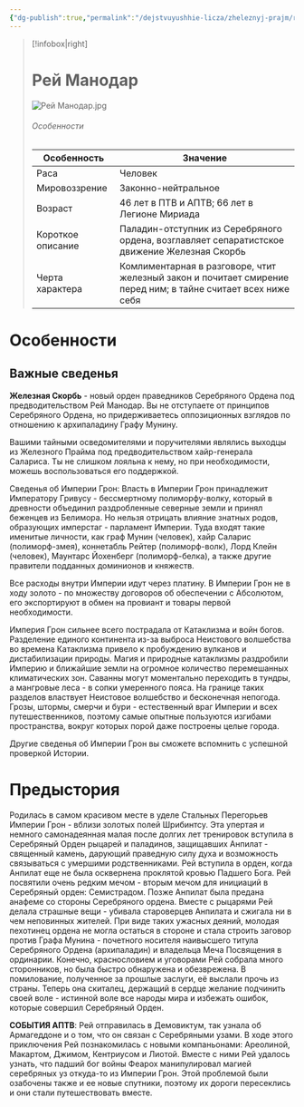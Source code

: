 ```yaml
---
{"dg-publish":true,"permalink":"/dejstvuyushhie-licza/zheleznyj-prajm/rej-manodar-ili-arni-manodar/","dgPassFrontmatter":true}
---
```


> [!infobox|right]
> # Рей Манодар
> ![Рей Манодар.jpg](/img/user/%D0%A0%D0%B5%D0%B9%20%D0%9C%D0%B0%D0%BD%D0%BE%D0%B4%D0%B0%D1%80.jpg)
> ###### Особенности
> | Особенность | Значение |
> | ---- | ---- |
> | Раса |Человек|
> | Мировоззрение |Законно-нейтральное|
> | Возраст |46 лет в ПТВ и АПТВ; 66 лет в Легионе Мириада|
> | Короткое описание |Паладин-отступник из Серебряного ордена, возглавляет сепаратистское движение Железная Скорбь|
> | Черта характера |Комлиментарная в разговоре, чтит железный закон и почитает смирение перед ним; в тайне считает всех ниже себя|

# Особенности
## Важные сведенья
**Железная Скорбь** - новый орден праведников Серебряного Ордена под предводительством Рей Манодар. Вы не отступаете от принципов Серебряного Ордена, но придерживаетесь оппозиционных взглядов по отношению к архипаладину Графу Мунину.

Вашими тайными осведомителями и поручителями являлись выходцы из Железного Прайма под предводительством хайр-генерала Салариса. Ты не слишком лояльна к нему, но при необходимости, можешь воспользоваться его поддержкой.

Сведенья об Империи Грон:
Власть в Империи Грон принадлежит Императору Гривусу - бессмертному полиморфу-волку, который в древности объединил раздробленные северные земли и принял беженцев из Белимора.
Но нельзя отрицать влияние знатных родов, образующих имперстаг - парламент Империи. Туда входят такие именитые личности, как граф Мунин (человек), хайр Саларис (полиморф-змея), коннетабль Рейтер (полиморф-волк), Лорд Клейн (человек), Маунтарс Йохенберг (полиморф-белка), а также другие правители подданных доминионов и княжеств.

Все расходы внутри Империи идут через платину.
В Империи Грон не в ходу золото - по множеству договоров об обеспечении с Абсолютом, его экспортируют в обмен на провиант и товары первой необходимости.

Империя Грон сильнее всего пострадала от Катаклизма и войн богов. Разделение единого континента из-за выброса Неистового волшебства во времена Катаклизма привело к пробуждению вулканов и дистабилизации природы. Магия и природные катаклизмы раздробили Империю и ближайшие земли на огромное количество перемешанных климатических зон. Саванны могут моментально переходить в тундры, а мангровые леса - в сопки умеренного пояса. На границе таких разделов властвует Неистовое волшебство и бесконечная непогода.
Грозы, штормы, смерчи и бури - естественный враг Империи и всех путешественников, поэтому самые опытные пользуются изгибами пространства, вокруг которых порой даже построены целые города.

Другие сведенья об Империи Грон вы сможете вспомнить с успешной проверкой Истории.

# Предыстория
Родилась в самом красивом месте в уделе Стальных Перегорьев Империи Грон - вблизи золотых полей Шрибинтсу. Эта упертая  и немного самонадеянная малая после долгих лет тренировок вступила в Серебряный Орден рыцарей и паладинов, защищавших Анпилат - священный камень, дарующий праведную силу духа и возможность связываться с умершими родственниками. Рей вступила в орден, когда Анпилат еще не была осквернена проклятой кровью Падшего Бога. Рей посвятили очень редким мечом - вторым мечом для инициаций в Серебряный орден: Семистрадом. Позже Анпилат была предана анафеме со стороны Серебряного ордена. Вместе с рыцарями Рей делала страшные вещи - убивала староверцев Анпилата и сжигала ни в чем неповинных жителей. При виде таких ужасных деяний, молодая пехотинец ордена не могла остаться в стороне и стала строить заговор против Графа Мунина - почетного носителя наивысшего титула Серебряного Ордена (архипаладин) и владельца Меча Посвящения в ординарии. Конечно, краснословием и уговорами Рей собрала много сторонников, но была быстро обнаружена и обезврежена. В помилование, полученное за прошлые заслуги, её выслали прочь из страны. Теперь она скиталец, держащий в сердце желание подчинить своей воле - истинной воле все народы мира и избежать ошибок, которые совершил Серебряный Орден.

**СОБЫТИЯ АПТВ**:
Рей отправилась в Демовиктум, так узнала об Армагеддоне и о том, что он связан с Серебряными узами. В ходе этого приключения Рей познакомилась с новыми компаньонами: Ареолиной, Макартом, Джимом, Кентриусом и Лиотой. Вместе с ними Рей удалось узнать, что падший бог войны Феарох манипулировал магией серебряных уз откуда-то из Империи Грон. Этой проблемой были озабочены также и ее новые спутники, поэтому их дороги пересеклись и они стали путешествовать вместе.